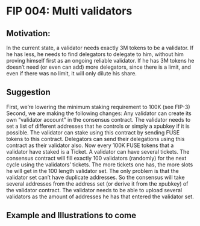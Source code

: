 # FIP 004: Multi validators

## Motivation:
In the current state, a validator needs exactly 3M tokens to be a validator. If he has less, he needs to find delegators to delegate to him, without him proving himself first as an ongoing reliable validator. If he has 3M tokens he doesn’t need (or even can add) more delegators, since there is a limit, and even if there was no limit, it will only dilute his share.

## Suggestion
First, we’re lowering the minimum staking requirement to 100K (see FIP-3)
Second, we are making the following changes:
Any validator can create its own “validator account” in the consensus contract.
The validator needs to set a list of different addresses that he controls or simply a xpubkey if it is possible.
The validator can stake using this contract by sending FUSE tokens to this contract. Delegators can send their delegations using this contract as their validator also.
Now every 100K FUSE tokens that a validator have staked is a Ticket.
A validator can have several tickets.
The consensus contract will fill exactly 100 validators (randomly) for the next cycle using the validators’ tickets.
The more tickets one has, the more slots he will get in the 100 length validator set.
The only problem is that the validator set can’t have duplicate addresses. So the consensus will take several addresses from the address set (or derive it from the xpubkey) of the validator contract.
The validator needs to be able to upload several validators as the amount of addresses he has that entered the validator set.

## Example and Illustrations to come
